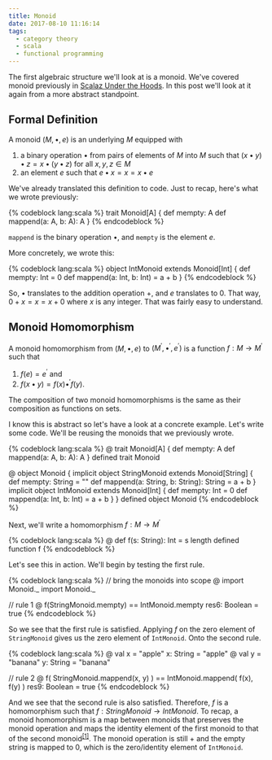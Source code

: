 ```yaml
---
title: Monoid
date: 2017-08-10 11:16:14
tags:
  - category theory
  - scala
  - functional programming
---
```


The first algebraic structure we'll look at is a monoid. We've covered monoid previously in [Scalaz Under the Hoods](http://fasihkhatib.com/2017/06/24/scalaz-under-the-hoods/). In this post we'll look at it again from a more abstract standpoint.

## Formal Definition

A monoid $(M, \bullet, e)$ is an underlying $M$ equipped with
1. a binary operation $\bullet$ from pairs of elements of $M$ into $M$ such that $(x \bullet y) \bullet z = x \bullet (y \bullet z)$ for all $x, y, z \in M$
2. an element $e$ such that $e \bullet x = x = x \bullet e$  

We've already translated this definition to code. Just to recap, here's what we wrote previously:  

{% codeblock lang:scala %}
trait Monoid[A] {
  def mempty: A
  def mappend(a: A, b: A): A
}
{% endcodeblock %}  

`mappend` is the binary operation $\bullet$, and `mempty` is the element $e$.  

More concretely, we wrote this:

{% codeblock lang:scala %}
object IntMonoid extends Monoid[Int] {
  def mempty: Int = 0
  def mappend(a: Int, b: Int) = a + b
}
{% endcodeblock %}

So, $\bullet$ translates to the addition operation $+$, and $e$ translates to $0$. That way, $0 + x = x = x + 0$ where $x$ is any integer. That was fairly easy to understand.

## Monoid Homomorphism

A monoid homomorphism from $(M, \bullet, e)$ to $(M^\prime, \bullet^\prime, e^\prime)$ is a function $f: M \rightarrow M^\prime$ such that 

1. $f(e) = e^\prime$ and 
2. $f(x \bullet y) = f(x) \bullet^\prime f(y)$.   

The composition of two monoid homomorphisms is the same as their composition as functions on sets.  

I know this is abstract so let's have a look at a concrete example. Let's write some code. We'll be reusing the monoids that we previously wrote.

{% codeblock lang:scala %}
@ trait Monoid[A] {
    def mempty: A
    def mappend(a: A, b: A): A
  }
defined trait Monoid

@ object Monoid {
    implicit object StringMonoid extends Monoid[String] {
        def mempty: String = ""
        def mappend(a: String, b: String): String = a + b
    }
    implicit object IntMonoid extends Monoid[Int] {
        def mempty: Int = 0
        def mappend(a: Int, b: Int) = a + b
    }
  }
defined object Monoid
{% endcodeblock %}

Next, we'll write a homomorphism $f: M \rightarrow M^\prime$

{% codeblock lang:scala %}
@ def f(s: String): Int = s length
defined function f
{% endcodeblock %}

Let's see this in action. We'll begin by testing the first rule.

{% codeblock lang:scala %}
// bring the monoids into scope
@ import Monoid._
import Monoid._

// rule 1
@ f(StringMonoid.mempty) == IntMonoid.mempty
res6: Boolean = true
{% endcodeblock %}

So we see that the first rule is satisfied. Applying $f$ on the zero element of `StringMonoid` gives us the zero element of `IntMonoid`. Onto the second rule.

{% codeblock lang:scala %}
@ val x = "apple"
x: String = "apple"
@ val y = "banana"
y: String = "banana"

// rule 2
@ f( StringMonoid.mappend(x, y) ) == IntMonoid.mappend( f(x), f(y) )
res9: Boolean = true
{% endcodeblock %}

And we see that the second rule is also satisfied. Therefore, $f$ is a homomorphism such that $f: StringMonoid \rightarrow IntMonoid$. To recap, a monoid homomorphism is a map between monoids that preserves the monoid operation and maps the identity element of the first monoid to that of the second monoid<sup>[[1]](https://en.wikipedia.org/wiki/Homomorphism#Definition)</sup>. The monoid operation is still $+$ and the empty string is mapped to $0$, which is the zero/identity element of `IntMonoid`. 